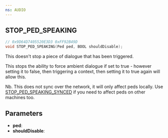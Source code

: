 ```yaml
---
ns: AUDIO
---
```

## STOP_PED_SPEAKING

```c
// 0x9D64D7405520E3D3 0xFF92B49D
void STOP_PED_SPEAKING(Ped ped, BOOL shouldDisable);
```

This doesn't stop a piece of dialogue that has been triggered.

This stops the ability to force ambient dialogue if set to true - however setting it to false, then triggering a context, then setting it to true again will allow this.

Nb. This does not sync over the network, it will only affect peds locally. Use [STOP_PED_SPEAKING_SYNCED](#_0xAB6781A5F3101470) if you need to affect peds on other machines too.


## Parameters
* **ped**:
* **shouldDisable**:

